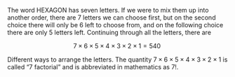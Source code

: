 The word HEXAGON has seven letters. If we were to mix
them up into another order, there are 7 letters we can choose first, but
on the second choice there will only be 6 left to choose from, and on
the following choice there are only 5 letters left. Continuing through
all the letters, there are

$$7 \times 6 \times 5 \times 4 \times 3 \times 2 \times 1 = 540\ $$

Different ways to arrange the letters. The quantity
$7 \times 6 \times 5 \times 4 \times 3 \times 2 \times 1$ is called “7
factorial” and is abbreviated in mathematics as 7!.
